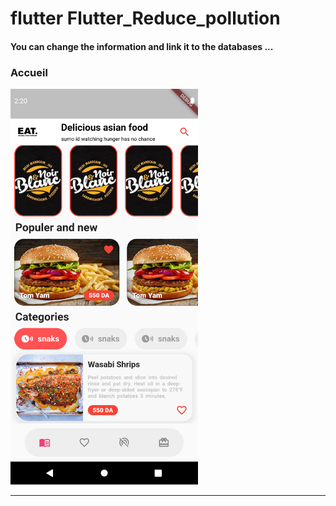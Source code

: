 
<h1> flutter Flutter_Reduce_pollution </h1> <h4> You can change the information and link it to the databases ...</h4>
<h3>Accueil</h3>

<img src="https://github.com/abenkoula71/Flutter-app-food-menu/blob/main/Screenshot_1643399804.png" width="300" /> <hr>
